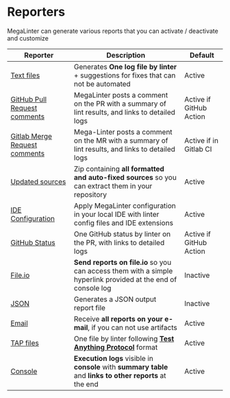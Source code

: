 <!-- markdownlint-disable MD013 -->
<!-- Generated by .automation/build.py, please do not update manually -->
<!-- reporters-section-start -->

# Reporters

MegaLinter can generate various reports that you can activate / deactivate and customize

| Reporter                                                                                                                    | Description                                                                                                   | Default                 |
|-----------------------------------------------------------------------------------------------------------------------------|---------------------------------------------------------------------------------------------------------------|-------------------------|
| [Text files](reporters/TextReporter.md)                             | Generates **One log file by linter** + suggestions for fixes that can not be automated                        | Active                  |
| [GitHub Pull Request comments](reporters/GitHubCommentReporter.md)  | MegaLinter posts a comment on the PR with a summary of lint results, and links to detailed logs               | Active if GitHub Action |
| [Gitlab Merge Request comments](reporters/GitlabCommentReporter.md) | Mega-Linter posts a comment on the MR with a summary of lint results, and links to detailed logs              | Active if in Gitlab CI  |
| [Updated sources](reporters/UpdatedSourcesReporter.md)              | Zip containing **all formatted and auto-fixed sources** so you can extract them in your repository            | Active                  |
| [IDE Configuration](reporters/ConfigReporter.md)                    | Apply MegaLinter configuration in your local IDE with linter config files and IDE extensions                  | Active                  |
| [GitHub Status](reporters/GitHubStatusReporter.md)                  | One GitHub status by linter on the PR, with links to detailed logs                                            | Active if GitHub Action |
| [File.io](reporters/FileIoReporter.md)                              | **Send reports on file.io** so you can access them with a simple hyperlink provided at the end of console log | Inactive                |
| [JSON](reporters/JsonReporter.md)                                   | Generates a JSON output report file                                                                           | Inactive                |
| [Email](reporters/EmailReporter.md)                                 | Receive **all reports on your e-mail**, if you can not use artifacts                                          | Active                  |
| [TAP files](reporters/TapReporter.md)                               | One file by linter following [**Test Anything Protocol**](https://testanything.org/) format                   | Active                  |
| [Console](reporters/ConsoleReporter.md)                             | **Execution logs** visible in **console** with **summary table** and **links to other reports** at the end    | Active                  |

<!-- reporters-section-end -->
